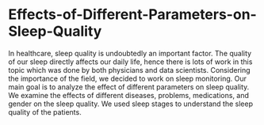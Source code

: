 # Effects-of-Different-Parameters-on-Sleep-Quality

In healthcare, sleep quality is undoubtedly an important factor. The quality of our sleep directly affects our daily life, hence there is lots of work in this topic which was done by both physicians and data scientists. Considering the importance of the field, we decided to work on sleep monitoring. Our main goal is to analyze the effect of different parameters on sleep quality. We examine the effects of different diseases, problems, medications, and gender on the sleep quality. We used sleep stages to understand the sleep quality of the patients.
